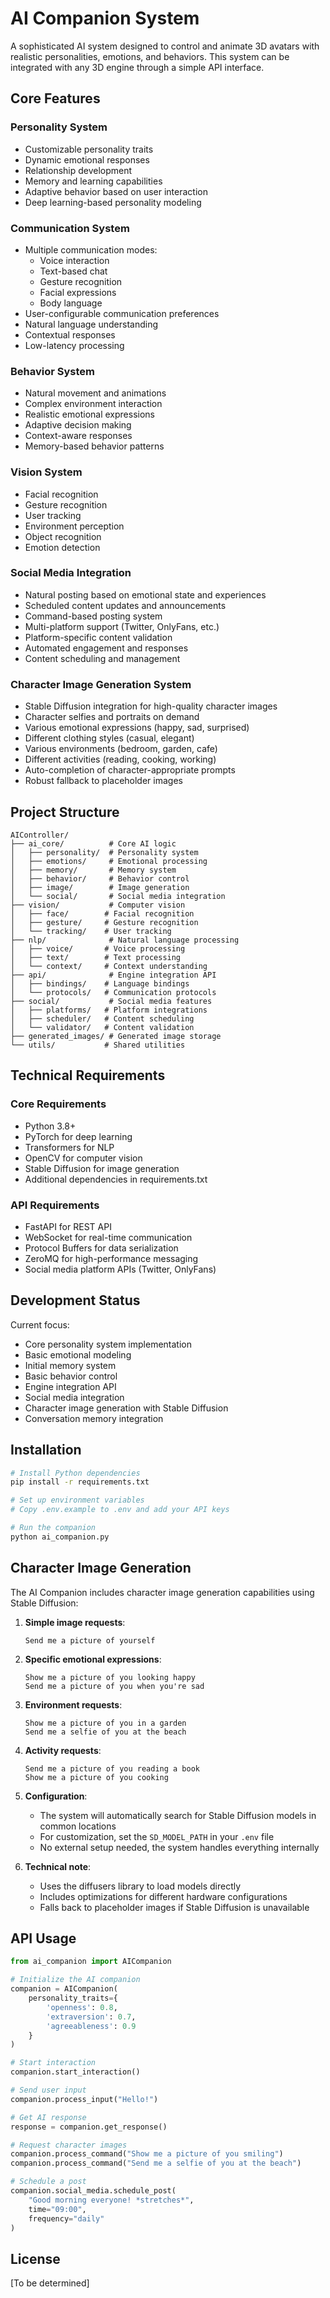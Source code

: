 # AI Companion System

A sophisticated AI system designed to control and animate 3D avatars with realistic personalities, emotions, and behaviors. This system can be integrated with any 3D engine through a simple API interface.

## Core Features

### Personality System
- Customizable personality traits
- Dynamic emotional responses
- Relationship development
- Memory and learning capabilities
- Adaptive behavior based on user interaction
- Deep learning-based personality modeling

### Communication System
- Multiple communication modes:
  - Voice interaction
  - Text-based chat
  - Gesture recognition
  - Facial expressions
  - Body language
- User-configurable communication preferences
- Natural language understanding
- Contextual responses
- Low-latency processing

### Behavior System
- Natural movement and animations
- Complex environment interaction
- Realistic emotional expressions
- Adaptive decision making
- Context-aware responses
- Memory-based behavior patterns

### Vision System
- Facial recognition
- Gesture recognition
- User tracking
- Environment perception
- Object recognition
- Emotion detection

### Social Media Integration
- Natural posting based on emotional state and experiences
- Scheduled content updates and announcements
- Command-based posting system
- Multi-platform support (Twitter, OnlyFans, etc.)
- Platform-specific content validation
- Automated engagement and responses
- Content scheduling and management

### Character Image Generation System
- Stable Diffusion integration for high-quality character images
- Character selfies and portraits on demand
- Various emotional expressions (happy, sad, surprised)
- Different clothing styles (casual, elegant)
- Various environments (bedroom, garden, cafe)
- Different activities (reading, cooking, working)
- Auto-completion of character-appropriate prompts
- Robust fallback to placeholder images

## Project Structure

```
AIController/
├── ai_core/          # Core AI logic
│   ├── personality/  # Personality system
│   ├── emotions/     # Emotional processing
│   ├── memory/       # Memory system
│   ├── behavior/     # Behavior control
│   ├── image/        # Image generation
│   └── social/       # Social media integration
├── vision/           # Computer vision
│   ├── face/        # Facial recognition
│   ├── gesture/     # Gesture recognition
│   └── tracking/    # User tracking
├── nlp/              # Natural language processing
│   ├── voice/       # Voice processing
│   ├── text/        # Text processing
│   └── context/     # Context understanding
├── api/              # Engine integration API
│   ├── bindings/    # Language bindings
│   └── protocols/   # Communication protocols
├── social/           # Social media features
│   ├── platforms/   # Platform integrations
│   ├── scheduler/   # Content scheduling
│   └── validator/   # Content validation
├── generated_images/ # Generated image storage
└── utils/           # Shared utilities
```

## Technical Requirements

### Core Requirements
- Python 3.8+
- PyTorch for deep learning
- Transformers for NLP
- OpenCV for computer vision
- Stable Diffusion for image generation
- Additional dependencies in requirements.txt

### API Requirements
- FastAPI for REST API
- WebSocket for real-time communication
- Protocol Buffers for data serialization
- ZeroMQ for high-performance messaging
- Social media platform APIs (Twitter, OnlyFans)

## Development Status

Current focus:
- Core personality system implementation
- Basic emotional modeling
- Initial memory system
- Basic behavior control
- Engine integration API
- Social media integration
- Character image generation with Stable Diffusion
- Conversation memory integration

## Installation

```bash
# Install Python dependencies
pip install -r requirements.txt

# Set up environment variables
# Copy .env.example to .env and add your API keys

# Run the companion
python ai_companion.py
```

## Character Image Generation

The AI Companion includes character image generation capabilities using Stable Diffusion:

1. **Simple image requests**:
   ```
   Send me a picture of yourself
   ```

2. **Specific emotional expressions**:
   ```
   Show me a picture of you looking happy
   Send me a picture of you when you're sad
   ```

3. **Environment requests**:
   ```
   Show me a picture of you in a garden
   Send me a selfie of you at the beach
   ```

4. **Activity requests**:
   ```
   Send me a picture of you reading a book
   Show me a picture of you cooking
   ```

5. **Configuration**:
   - The system will automatically search for Stable Diffusion models in common locations
   - For customization, set the `SD_MODEL_PATH` in your `.env` file
   - No external setup needed, the system handles everything internally

6. **Technical note**:
   - Uses the diffusers library to load models directly
   - Includes optimizations for different hardware configurations
   - Falls back to placeholder images if Stable Diffusion is unavailable

## API Usage

```python
from ai_companion import AICompanion

# Initialize the AI companion
companion = AICompanion(
    personality_traits={
        'openness': 0.8,
        'extraversion': 0.7,
        'agreeableness': 0.9
    }
)

# Start interaction
companion.start_interaction()

# Send user input
companion.process_input("Hello!")

# Get AI response
response = companion.get_response()

# Request character images
companion.process_command("Show me a picture of you smiling")
companion.process_command("Send me a selfie of you at the beach")

# Schedule a post
companion.social_media.schedule_post(
    "Good morning everyone! *stretches*",
    time="09:00",
    frequency="daily"
)
```

## License

[To be determined] 
